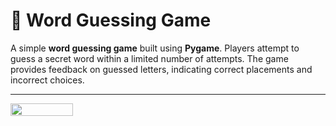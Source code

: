 # 📝 Word Guessing Game

A simple **word guessing game** built using **Pygame**. Players attempt to guess a secret word within a limited number of attempts. The game provides feedback on guessed letters, indicating correct placements and incorrect choices.

---
<a href="https://gifyu.com/image/b2A1T">
    <img src="https://s3.gifyu.com/images/b2A1T.gif" width="100" height="20">
</a>
